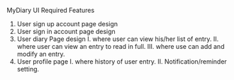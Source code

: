 
   MyDiary UI Required Features
1. User sign up account page design
2. User sign in account page design
3. User diary Page design
    I. where user can view his/her list of entry.
    II. where user can view an entry to read in full.
    III. where use can add and modify an entry.
4. User profile page
    I. where history of user entry.
    II. Notification/reminder setting.